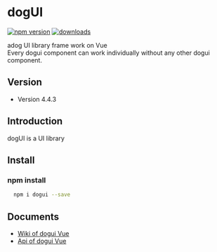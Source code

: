 # dogUI

[![npm version](https://badge.fury.io/js/dogui.svg)](https://badge.fury.io/js/dogui)
[![downloads](https://img.shields.io/npm/dm/dogui.svg)](https://badge.fury.io/js/dogui)

adog UI library frame work on Vue  
Every dogui component can work individually without any other dogui component.

## Version

-   Version 4.4.3

## Introduction

dogUI is a UI library 

## Install

### npm install

```bash
  npm i dogui --save
```

## Documents

- [Wiki of dogui Vue](https://github.com/adogio/dogUI/wiki/Vue)
- [Api of dogui Vue](https://github.com/adogio/dogUI/wiki/Vue-api)